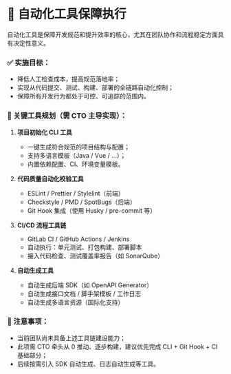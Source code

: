 


# 🤖 自动化工具保障执行

自动化工具是保障开发规范和提升效率的核心，尤其在团队协作和流程稳定方面具有决定性意义。

### ✅ 实施目标：

- 降低人工检查成本，提高规范落地率；
- 实现从代码提交、测试、构建、部署的全链路自动化控制；
- 保障所有开发行为都处于可控、可追踪的范围内。

### 🧰 关键工具规划（需 CTO 主导实现）：

1. **项目初始化 CLI 工具**
   - 一键生成符合规范的项目结构与配置；
   - 支持多语言模板（Java / Vue / ...）；
   - 内置依赖配置、CI、环境变量模板。

2. **代码质量自动化校验工具**
   - ESLint / Prettier / Stylelint（前端）
   - Checkstyle / PMD / SpotBugs（后端）
   - Git Hook 集成（使用 Husky / pre-commit 等）

3. **CI/CD 流程工具链**
   - GitLab CI / GitHub Actions / Jenkins
   - 自动执行：单元测试、打包构建、部署脚本
   - 接入代码检查、测试覆盖率报告（如 SonarQube）

4. **自动生成工具**
   - 自动生成后端 SDK（如 OpenAPI Generator）
   - 自动生成接口文档 / 脚手架模板 / 工作日志
   - 自动生成多语言资源（国际化支持）

### 🚨 注意事项：

- 当前团队尚未具备上述工具链建设能力；
- 此项需 CTO 牵头从 0 推动、逐步构建，建议优先完成 CLI + Git Hook + CI 基础部分；
- 后续按需引入 SDK 自动生成、日志自动生成等工具。